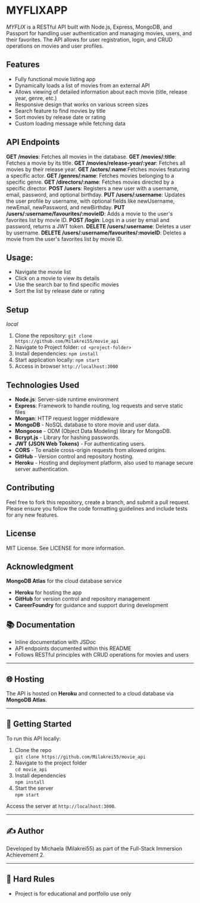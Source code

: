 # MYFLIXAPP
*MYFLIX* is a RESTful API built with Node.js, Express, MongoDB, and Passport for handling user authentication and managing movies, users, and their favorites. The API allows for user registration, login, and CRUD operations on movies and user profiles.

## Features
- Fully functional movie listing app
- Dynamically loads a list of movies from an external API
- Allows viewing of detailed information about each movie (title, release year, genre, etc.)
- Responsive design that works on various screen sizes
- Search feature to find movies by title
- Sort movies by release date or rating
- Custom loading message while fetching data

## API Endpoints
**GET /movies**: Fetches all movies in the database.
**GET /movies/:title**: Fetches a movie by its title.
**GET /movies/release-year/:year**: Fetches all movies by their release year.
**GET /actors/:name**:Fetches movies featuring a specific actor.
**GET /genres/:name**: Fetches movies belonging to a specific genre.
**GET /directors/:name**: Fetches movies directed by a specific director.
**POST /users**: Registers a new user with a username, email, password, and optional birthday.
**PUT /users/:username**: Updates the user profile by username, with optional fields like newUsername, newEmail, newPassword, and newBirthday.
**PUT /users/:username/favourites/:movieID**: Adds a movie to the user's favorites list by movie ID.
**POST /login**: Logs in a user by email and password, returns a JWT token.
**DELETE /users/:username**: Deletes a user by username.
**DELETE /users/:username/favourites/:movieID**: Deletes a movie from the user's favorites list by movie ID.

## Usage:
- Navigate the movie list
- Click on a movie to view its details
- Use the search bar to find specific movies
- Sort the list by release date or rating

## Setup
*local*
1. Clone the repository: `git clone https://github.com/Milakrei55/movie_api`
2. Navigate to Project folder: `cd <project-folder>`
3. Install dependencies: `npm install`
4. Start application locally: `npm start`
5. Access in browser `http://localhost:3000`


## Technologies Used
- **Node.js**: Server-side runtime environment
- **Express**: Framework to handle routing, log requests and serve static files
- **Morgan**: HTTP request logger middleware
- **MongoDB** - NoSQL database to store movie and user data.
- **Mongoose** - ODM (Object Data Modeling) library for MongoDB.
- **Bcrypt.js** - Library for hashing passwords.
- **JWT (JSON Web Tokens)** - For authenticating users.
- **CORS** - To enable cross-origin requests from allowed origins.
- **GitHub** - Version control and repository hosting.
- **Heroku** - Hosting and deployment platform, also used to manage secure server authentication.


## Contributing

Feel free to fork this repository, create a branch, and submit a pull request. Please ensure you follow the code formatting guidelines and include tests for any new features.

## License

MIT License. See LICENSE for more information.

## Acknowledgment

 **MongoDB Atlas** for the cloud database service
- **Heroku** for hosting the app
- **GitHub** for version control and repository management
- **CareerFoundry** for guidance and support during development

## 📚 Documentation

- Inline documentation with JSDoc
- API endpoints documented within this README
- Follows RESTful principles with CRUD operations for movies and users

---

## 🌐 Hosting

The API is hosted on **Heroku** and connected to a cloud database via **MongoDB Atlas**.

---

## 🏁 Getting Started

To run this API locally:

1. Clone the repo  
   `git clone https://github.com/Milakrei55/movie_api`
2. Navigate to the project folder  
   `cd movie_api`
3. Install dependencies  
   `npm install`
4. Start the server  
   `npm start`

Access the server at `http://localhost:3000`.

---

## ✍️ Author

Developed by Michaela (Milakrei55) as part of the Full-Stack Immersion Achievement 2.

---

## 🛑 Hard Rules

- Project is for educational and portfolio use only

